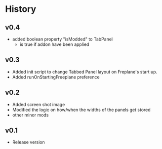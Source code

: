 # History

## v0.4

* added boolean property "isModded" to TabPanel
  * is true if addon have been applied

## v0.3

* Added init script to change Tabbed Panel layout on Freplane's start up.
* Added runOnStartingFreeplane preference

## v0.2

* Added screen shot image
* Modified the logic on how/when the widths of the panels get stored
* other minor mods

## v0.1

* Release version
